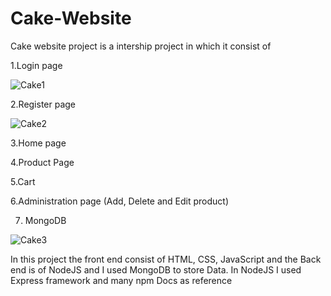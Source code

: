 # Cake-Website

Cake website project is a intership project in which it consist of

1.Login page

![Cake1](https://github.com/RJ17069/Cake-Website/assets/104430062/e5d00539-546b-4e6f-852f-952eea77deb8)

2.Register page 

![Cake2](https://github.com/RJ17069/Cake-Website/assets/104430062/ce47abf6-63b1-4206-adc0-cc05b124c8ea)

3.Home page

4.Product Page

5.Cart

6.Administration page (Add, Delete and Edit product)

7. MongoDB

![Cake3](https://github.com/RJ17069/Cake-Website/assets/104430062/af8000c9-9d74-4a02-86c0-1fad26879c67)


In this project the front end consist of HTML, CSS, JavaScript and the Back end is of NodeJS and I used MongoDB to store Data. In NodeJS I used Express framework and many npm Docs as reference
